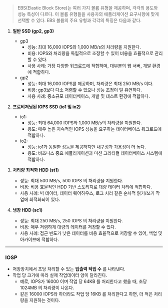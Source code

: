 > EBS(Elastic Block Store)는 여러 가지 볼륨 유형을 제공하며, 각각의 용도와 성능 특성이 다르다. 이 볼륨 유형들을 사용자의 애플리케이션 요구사항에 맞게 선택할 수 있다. EBS 볼륨의 주요 유형과 각각의 특징은 다음과 같다.

1. **일반 SSD (gp2, gp3)**
   - gp3
      - 성능: 최대 16,000 IOPS와 1,000 MB/s의 처리량을 지원한다.
      - 비용: IOPS와 처리량을 독립적으로 조정할 수 있어 비용을 효율적으로 관리할 수 있다.
      - 사용 사례: 가장 다양한 워크로드에 적합하며, 대부분의 웹 서버, 개발 환경에 적합하다.
   - gp2
     - 성능: 최대 16,000 IOPS를 제공하며, 처리량은 최대 250 MB/s 이다.
     - 비용: gp3보다 다소 저렴할 수 있으나 성능 조정이 덜 유연하다.
     - 사용 사례: 중소규모 데이터베이스, 개발 및 테스트 환경에 적합하다.



2. **프로비저닝된 IOPS SSD (io1 및 io2)**
   - io1:
     - 성능: 최대 64,000 IOPS와 1,000 MB/s의 처리량을 지원한다.
     - 용도: 매우 높은 지속적인 IOPS 성능을 요구하는 데이터베이스 워크로드에 적합하다.
   - io2:
     - 성능: io1과 동일한 성능을 제공하지만 내구성과 가용성이 더 높다.
     - 용도: 비즈니스 중요 애플리케이션과 미션 크리티컬 데이터베이스 시스템에 적합하다.


3. **처리량 최적화 HDD (st1)**
   - 성능: 최대 500 MB/s, 500 IOPS 의 처리량을 지원한다.
   - 비용: 비용 효율적인 HDD 기반 스토리지로 대량 데이터 처리에 적합하다.
   - 사용 사례: 빅 데이터, 데이터 웨어하우스, 로그 처리 같은 순차적 읽기/쓰기 작업에 최적화되어 있다.


4. **냉장 HDD (sc1)**
   - 성능: 최대 250 MB/s, 250 IOPS 의 처리량을 지원한다.
   - 비용: 매우 저렴하게 대량의 데이터를 저장할 수 있다.
   - 사용 사례: 접근 빈도가 낮은 데이터를 비용 효율적으로 저장할 수 있어, 백업 및 아카이브에 적합하다.

---
### IOSP
- 저장장치에서 초당 처리할 수 있는 **입출력 작업 수** 를 나타낸다.
- 작업 당 크기에 따라 실제 작업데이터 양이 달라진다.
  - 예로, IOPS가 16000 이며 작업 당 64KB 를 처리한다고 했을 때, 초당 1024MB 의 처리량이 나온다.
  - 같은 16000 IOPS라 하더라도 작업 당 16KB 를 처리한다고 하면, 더 적은 처리량을 지원하는 것이다.